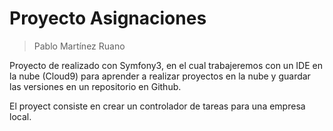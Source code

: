 Proyecto Asignaciones
============
> Pablo Martínez Ruano

Proyecto de realizado con Symfony3, en el cual trabajeremos con un IDE en la nube (Cloud9) 
para aprender a realizar proyectos en la nube y guardar las versiones en un repositorio en Github.

El proyect consiste en crear un controlador de tareas para una empresa local.
